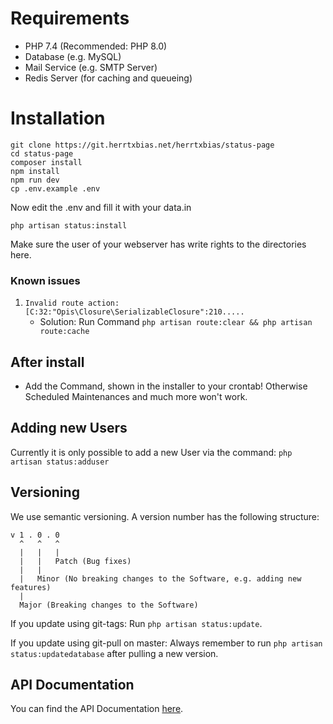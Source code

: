 # Requirements
- PHP 7.4 (Recommended: PHP 8.0)
- Database (e.g. MySQL)
- Mail Service (e.g. SMTP Server)
- Redis Server (for caching and queueing)

# Installation
``` shell
git clone https://git.herrtxbias.net/herrtxbias/status-page
cd status-page
composer install
npm install
npm run dev
cp .env.example .env
```
Now edit the .env and fill it with your data.in
```
php artisan status:install
```
Make sure the user of your webserver has write rights to the directories here.

### Known issues
1. ``Invalid route action: [C:32:"Opis\Closure\SerializableClosure":210.....``
    - Solution: Run Command ``php artisan route:clear && php artisan route:cache``

## After install
- Add the Command, shown in the installer to your crontab! Otherwise Scheduled Maintenances and much more won't work.

## Adding new Users
Currently it is only possible to add a new User via the command: ``php artisan status:adduser``

## Versioning
We use semantic versioning. A version number has the following structure:
````
v 1 . 0 . 0
  ^   ^   ^
  |   |   |
  |   |   Patch (Bug fixes)
  |   |
  |   Minor (No breaking changes to the Software, e.g. adding new features)
  |
  Major (Breaking changes to the Software)
````
If you update using git-tags: Run ``php artisan status:update``.

If you update using git-pull on master: Always remember to run ``php artisan status:updatedatabase`` after pulling a new version.

## API Documentation
You can find the API Documentation [here](https://herrtxbias-status.readme.io/reference).
